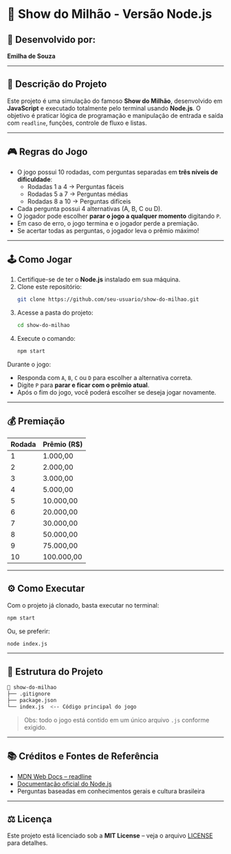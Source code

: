 # 🧠 Show do Milhão - Versão Node.js

## 📍 Desenvolvido por:
**Emilha de Souza**


---

## 📝 Descrição do Projeto

Este projeto é uma simulação do famoso **Show do Milhão**, desenvolvido em **JavaScript** e executado totalmente pelo terminal usando **Node.js**. O objetivo é praticar lógica de programação e manipulação de entrada e saída com `readline`, funções, controle de fluxo e listas.


---

## 🎮 Regras do Jogo

- O jogo possui 10 rodadas, com perguntas separadas em **três níveis de dificuldade**:
  - Rodadas 1 a 4 → Perguntas fáceis  
  - Rodadas 5 a 7 → Perguntas médias  
  - Rodadas 8 a 10 → Perguntas difíceis
- Cada pergunta possui 4 alternativas (A, B, C ou D).
- O jogador pode escolher **parar o jogo a qualquer momento** digitando `P`.
- Em caso de erro, o jogo termina e o jogador perde a premiação.
- Se acertar todas as perguntas, o jogador leva o prêmio máximo!


---

## 🕹️ Como Jogar

1. Certifique-se de ter o **Node.js** instalado em sua máquina.
2. Clone este repositório:
   ```bash
   git clone https://github.com/seu-usuario/show-do-milhao.git
   ```
3. Acesse a pasta do projeto:
   ```bash
   cd show-do-milhao
   ```
4. Execute o comando:
   ```bash
   npm start
   ```

Durante o jogo:
- Responda com `A`, `B`, `C` ou `D` para escolher a alternativa correta.
- Digite `P` para **parar e ficar com o prêmio atual**.
- Após o fim do jogo, você poderá escolher se deseja jogar novamente.


---

## 💰 Premiação

| Rodada | Prêmio (R$)     |
|--------|------------------|
| 1      | 1.000,00         |
| 2      | 2.000,00         |
| 3      | 3.000,00         |
| 4      | 5.000,00         |
| 5      | 10.000,00        |
| 6      | 20.000,00        |
| 7      | 30.000,00        |
| 8      | 50.000,00        |
| 9      | 75.000,00        |
| 10     | 100.000,00       |


---

## ⚙️ Como Executar

Com o projeto já clonado, basta executar no terminal:

```bash
npm start
```

Ou, se preferir:

```bash
node index.js
```


---

## 📌 Estrutura do Projeto

```bash
📁 show-do-milhao
├── .gitignore
├── package.json
└── index.js  <-- Código principal do jogo
```

> Obs: todo o jogo está contido em um único arquivo `.js` conforme exigido.


---

## 📚 Créditos e Fontes de Referência

- [MDN Web Docs – readline](https://developer.mozilla.org/en-US/docs/Web/API/Readline)
- [Documentação oficial do Node.js](https://nodejs.org/en/)
- Perguntas baseadas em conhecimentos gerais e cultura brasileira


---

## ⚖️ Licença

Este projeto está licenciado sob a **MIT License** – veja o arquivo [LICENSE](LICENSE) para detalhes.